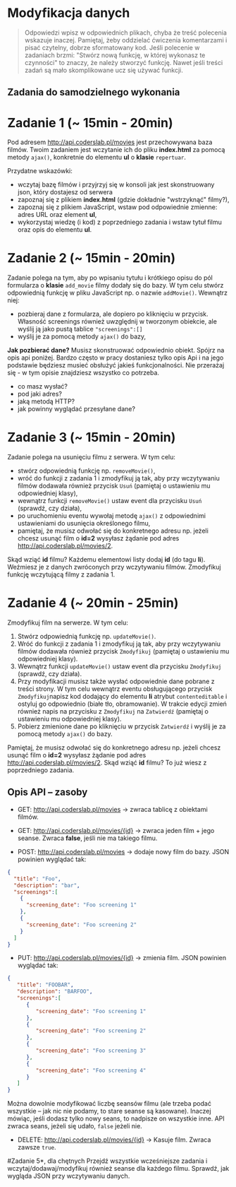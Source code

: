 # Modyfikacja danych

> Odpowiedzi wpisz w odpowiednich plikach, chyba że treść polecenia wskazuje inaczej.
Pamiętaj, żeby oddzielać ćwiczenia komentarzami i pisać czytelny, dobrze sformatowany kod.
Jeśli  polecenie w zadaniach brzmi: "Stwórz nową funkcję, w której wykonasz te czynności" to znaczy, że
należy stworzyć funkcję. Nawet jeśli treści zadań są mało skomplikowane
ucz się używać funkcji.


## Zadania do samodzielnego wykonania


# Zadanie 1 (~ 15min - 20min)

Pod adresem http://api.coderslab.pl/movies jest przechowywana baza filmów. Twoim zadaniem jest wczytanie ich do pliku **index.html** za pomocą metody ```ajax()```, konkretnie do elementu **ul** o **klasie** ```repertuar```.

Przydatne wskazówki:
* wczytaj bazę filmów i przyjrzyj się w konsoli jak jest skonstruowany json, który dostajesz od serwera
* zapoznaj się z plikiem **index.html** (gdzie dokładnie "wstrzyknąć" filmy?),
* zapoznaj się z plikiem JavaScript, wstaw pod odpowiednie zmienne: adres URL oraz element **ul**,
* wykorzystaj wiedzę (i kod) z poprzedniego zadania i wstaw tytuł filmu oraz opis do elementu **ul**.

# Zadanie 2 (~ 15min - 20min)

Zadanie polega na tym, aby po wpisaniu tytułu i krótkiego opisu do pól formularza o **klasie** ```add_movie``` filmy dodały się do bazy. W tym celu stwórz odpowiednią funkcję w pliku JavaScript np. o nazwie ```addMovie()```. Wewnątrz niej:
* pozbieraj dane z formularza, ale dopiero po kliknięciu w przycisk. Własność screenings również uwzględnij w tworzonym obiekcie, ale wyślij ją jako pustą tablice ```"screenings":[]```
* wyślij je za pomocą metody ```ajax()``` do bazy,

**Jak pozbierać dane?**
Musisz skonstruować odpowiednio obiekt. Spójrz na opis api poniżej. Bardzo często w pracy dostaniesz tylko
opis Api i na jego podstawie będziesz musieć obsłużyć jakieś funkcjonalności.
Nie przerażaj się - w tym opisie znajdziesz wszystko co potrzeba.
 - co masz wysłać?
 - pod jaki adres?
 - jaką metodą HTTP?
 - jak powinny wyglądać przesyłane dane?



# Zadanie 3 (~ 15min - 20min)

Zadanie polega na usunięciu filmu z serwera. W tym celu:
* stwórz odpowiednią funkcję np. ```removeMovie()```,
* wróć do funkcji z zadania 1 i zmodyfikuj ją tak, aby przy wczytywaniu filmów dodawała również przycisk ```Usuń``` (pamiętaj o ustawieniu mu odpowiedniej klasy),
* wewnątrz funkcji ```removeMovie()``` ustaw event dla przycisku ```Usuń``` (sprawdź, czy działa),
* po uruchomieniu eventu wywołaj metodę ```ajax()``` z odpowiednimi ustawieniami do usunięcia określonego filmu,
* pamiętaj, że musisz odwołać się do konkretnego adresu np. jeżeli chcesz usunąć film o **id=2** wysyłasz żądanie pod adres http://api.coderslab.pl/movies/2.

Skąd wziąć **id** filmu? Każdemu elementowi listy dodaj **id** (do tagu **li**). Weźmiesz je z danych zwróconych przy wczytywaniu filmów. Zmodyfikuj funkcję wczytującą filmy z zadania 1.

# Zadanie 4 (~ 20min - 25min)

Zmodyfikuj film na serwerze. W tym celu:
1. Stwórz odpowiednią funkcję np. ```updateMovie()```.
2. Wróć do funkcji z zadania 1 i zmodyfikuj ją tak, aby przy wczytywaniu filmów dodawała również przycisk ```Zmodyfikuj```  (pamiętaj o ustawieniu mu odpowiedniej klasy).
3. Wewnątrz funkcji ```updateMovie()``` ustaw event dla przycisku ```Zmodyfikuj``` (sprawdź, czy działa).
4. Przy modyfikacji musisz także wysłać odpowiednie dane pobrane z treści strony. W tym celu wewnątrz eventu obsługującego przycisk ```Zmodyfikuj```napisz kod dodający do elementu **li** atrybut ```contenteditable``` i ostyluj go odpowiednio (białe tło, obramowanie). W trakcie edycji zmień również napis na przycisku z ```Zmodyfikuj``` na ```Zatwierdź``` (pamiętaj o ustawieniu mu odpowiedniej klasy).
5. Pobierz zmienione dane po kliknięciu w przycisk ```Zatwierdź``` i wyślij je za pomocą metody ```ajax()``` do bazy.

Pamiętaj, że musisz odwołać się do konkretnego adresu np. jeżeli chcesz usunąć film o **id=2** wysyłasz żądanie pod adres http://api.coderslab.pl/movies/2. Skąd wziąć **id** filmu? To już wiesz z poprzedniego zadania.


## Opis API  &ndash; zasoby
* GET: http://api.coderslab.pl/movies -> zwraca tablicę z obiektami filmów.

* GET: http://api.coderslab.pl/movies/{id} -> zwraca jeden film + jego seanse. Zwraca **false**, jeśli nie ma takiego filmu.

* POST: http://api.coderslab.pl/movies -> dodaje nowy film do bazy. JSON powinien wyglądać tak:
```JSON
{
  "title": "Foo",
  "description": "bar",
  "screenings":[
    {
      "screening_date": "Foo screening 1"
    },
    {
      "screening_date": "Foo screening 2"
    }
  ]
}
```
* PUT: http://api.coderslab.pl/movies/{id} -> zmienia film. JSON powinien wyglądać tak:
```JSON
{  
   "title": "FOOBAR",
   "description": "BARFOO",
   "screenings":[  
      {  
         "screening_date": "Foo screening 1"
      },
      {  
         "screening_date": "Foo screening 2"
      },
      {  
         "screening_date": "Foo screening 3"
      },
      {  
         "screening_date": "Foo screening 4"
      }
   ]
}
```
Można dowolnie modyfikować liczbę seansów filmu (ale trzeba podać wszystkie &ndash; jak nic nie podamy, to stare seanse są kasowane). Inaczej mówiąc, jeśli dodasz tylko nowy seans, to nadpisze on wszystkie inne. API zwraca seans, jeżeli się udało, ```false``` jeżeli nie.

* DELETE: http://api.coderslab.pl/movies/{id} -> Kasuje film. Zwraca zawsze ```true```.

#Zadanie 5*, dla chętnych
Przejdź wszystkie wcześniejsze zadania i wczytaj/dodawaj/modyfikuj również seanse dla każdego filmu. Sprawdź, jak wygląda JSON przy wczytywaniu danych.
